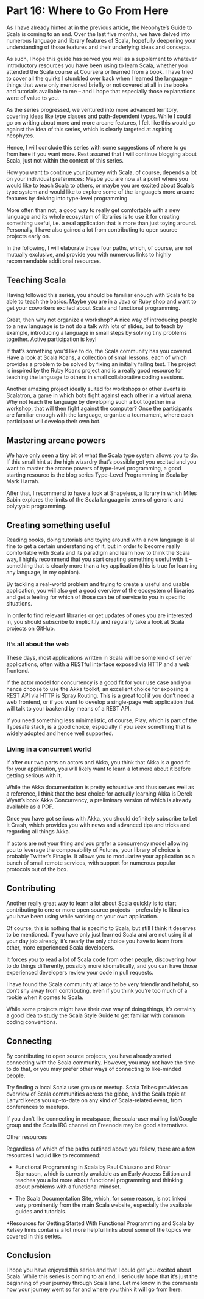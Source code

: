 Part 16: Where to Go From Here
============================================================

As I have already hinted at in the previous article, the Neophyte’s Guide to Scala is coming to an end. Over the last five months, we have delved into numerous language and library features of Scala, hopefully deepening your understanding of those features and their underlying ideas and concepts.

As such, I hope this guide has served you well as a supplement to whatever introductory resources you have been using to learn Scala, whether you attended the Scala course at Coursera or learned from a book. I have tried to cover all the quirks I stumbled over back when I learned the language – things that were only mentioned briefly or not covered at all in the books and tutorials available to me – and I hope that especially those explanations were of value to you.

As the series progressed, we ventured into more advanced territory, covering ideas like type classes and path-dependent types. While I could go on writing about more and more arcane features, I felt like this would go against the idea of this series, which is clearly targeted at aspiring neophytes.

Hence, I will conclude this series with some suggestions of where to go from here if you want more. Rest assured that I will continue blogging about Scala, just not within the context of this series.

How you want to continue your journey with Scala, of course, depends a lot on your individual preferences: Maybe you are now at a point where you would like to teach Scala to others, or maybe you are excited about Scala’s type system and would like to explore some of the language’s more arcane features by delving into type-level programming.

More often than not, a good way to really get comfortable with a new language and its whole ecosystem of libraries is to use it for creating something useful, i.e. a real application that is more than just toying around. Personally, I have also gained a lot from contributing to open source projects early on.

In the following, I will elaborate those four paths, which, of course, are not mutually exclusive, and provide you with numerous links to highly recommendable additional resources.

Teaching Scala
------------------------------------------------------

Having followed this series, you should be familiar enough with Scala to be able to teach the basics. Maybe you are in a Java or Ruby shop and want to get your coworkers excited about Scala and functional programming.

Great, then why not organize a workshop? A nice way of introducing people to a new language is to not do a talk with lots of slides, but to teach by example, introducing a language in small steps by solving tiny problems together. Active participation is key!

If that’s something you’d like to do, the Scala community has you covered. Have a look at Scala Koans, a collection of small lessons, each of which provides a problem to be solved by fixing an initially failing test. The project is inspired by the Ruby Koans project and is a really good resource for teaching the language to others in small collaborative coding sessions.

Another amazing project ideally suited for workshops or other events is Scalatron, a game in which bots fight against each other in a virtual arena. Why not teach the language by developing such a bot together in a workshop, that will then fight against the computer? Once the participants are familiar enough with the language, organize a tournament, where each participant will develop their own bot.


Mastering arcane powers
-------------------------------------------------------

We have only seen a tiny bit of what the Scala type system allows you to do. If this small hint at the high wizardry that’s possible got you excited and you want to master the arcane powers of type-level programming, a good starting resource is the blog series Type-Level Programming in Scala by Mark Harrah.

After that, I recommend to have a look at Shapeless, a library in which Miles Sabin explores the limits of the Scala language in terms of generic and polytypic programming.

Creating something useful
-------------------------------------------------------

Reading books, doing tutorials and toying around with a new language is all fine to get a certain understanding of it, but in order to become really comfortable with Scala and its paradigm and learn how to think the Scala way, I highly recommend that you start creating something useful with it – something that is clearly more than a toy application (this is true for learning any language, in my opinion).

By tackling a real-world problem and trying to create a useful and usable application, you will also get a good overview of the ecosystem of libraries and get a feeling for which of those can be of service to you in specific situations.

In order to find relevant libraries or get updates of ones you are interested in, you should subscribe to implicit.ly and regularly take a look at Scala projects on GitHub.

### It’s all about the web

These days, most applications written in Scala will be some kind of server applications, often with a RESTful interface exposed via HTTP and a web frontend.

If the actor model for concurrency is a good fit for your use case and you hence choose to use the Akka toolkit, an excellent choice for exposing a REST API via HTTP is Spray Routing. This is a great tool if you don’t need a web frontend, or if you want to develop a single-page web application that will talk to your backend by means of a REST API.

If you need something less minimalistic, of course, Play, which is part of the Typesafe stack, is a good choice, especially if you seek something that is widely adopted and hence well supported.

### Living in a concurrent world

If after our two parts on actors and Akka, you think that Akka is a good fit for your application, you will likely want to learn a lot more about it before getting serious with it.

While the Akka documentation is pretty exhaustive and thus serves well as a reference, I think that the best choice for actually learning Akka is Derek Wyatt’s book Akka Concurrency, a preliminary version of which is already available as a PDF.

Once you have got serious with Akka, you should definitely subscribe to Let It Crash, which provides you with news and advanced tips and tricks and regarding all things Akka.

If actors are not your thing and you prefer a concurrency model allowing you to leverage the composability of Futures, your library of choice is probably Twitter’s Finagle. It allows you to modularize your application as a bunch of small remote services, with support for numerous popular protocols out of the box.

Contributing
-----------------------------------------------------

Another really great way to learn a lot about Scala quickly is to start contributing to one or more open source projects – preferably to libraries you have been using while working on your own application.

Of course, this is nothing that is specific to Scala, but still I think it deserves to be mentioned. If you have only just learned Scala and are not using it at your day job already, it’s nearly the only choice you have to learn from other, more experienced Scala developers.

It forces you to read a lot of Scala code from other people, discovering how to do things differently, possibly more idiomatically, and you can have those experienced developers review your code in pull requests.

I have found the Scala community at large to be very friendly and helpful, so don’t shy away from contributing, even if you think you’re too much of a rookie when it comes to Scala.

While some projects might have their own way of doing things, it’s certainly a good idea to study the Scala Style Guide to get familiar with common coding conventions.

Connecting
-----------------------------------------------------

By contributing to open source projects, you have already started connecting with the Scala community. However, you may not have the time to do that, or you may prefer other ways of connecting to like-minded people.

Try finding a local Scala user group or meetup. Scala Tribes provides an overview of Scala communities across the globe, and the Scala topic at Lanyrd keeps you up-to-date on any kind of Scala-related event, from conferences to meetups.

If you don’t like connecting in meatspace, the scala-user mailing list/Google group and the Scala IRC channel on Freenode may be good alternatives.

Other resources

Regardless of which of the paths outlined above you follow, there are a few resources I would like to recommend:

* Functional Programming in Scala by Paul Chiusano and Rúnar Bjarnason, which is currently available as an Early Access Edition and teaches you a lot more about functional programming and thinking about problems with a functional mindset.

* The Scala Documentation Site, which, for some reason, is not linked very prominently from the main Scala website, especially the available guides and tutorials.
    
*Resources for Getting Started With Functional Programming and Scala by Kelsey Innis contains a lot more helpful links about some of the topics we covered in this series.

Conclusion
------------------------------------------------------

I hope you have enjoyed this series and that I could get you excited about Scala. While this series is coming to an end, I seriously hope that it’s just the beginning of your journey through Scala land. Let me know in the comments how your journey went so far and where you think it will go from here.




